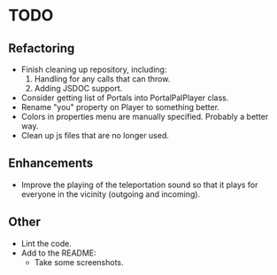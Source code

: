 # TODO

## Refactoring

-   Finish cleaning up repository, including:
    1.  Handling for any calls that can throw.
    1.  Adding JSDOC support.
-   Consider getting list of Portals into PortalPalPlayer class.
-   Rename "you" property on Player to something better.
-   Colors in properties menu are manually specified. Probably a better way.
-   Clean up js files that are no longer used.

## Enhancements

-   Improve the playing of the teleportation sound so that it plays for everyone in the vicinity (outgoing and incoming).

## Other

-   Lint the code.
-   Add to the README:
    -   Take some screenshots.
